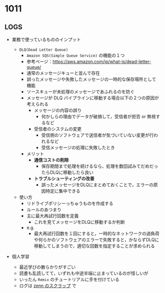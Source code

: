 # 1011

## LOGS

* 業務で使っているもののインプット
  * `DLQ(Dead Letter Queue)`
    * `Amazon SQS(Simple Queue Service)` の機能の１つ
    * 参考ページ：https://aws.amazon.com/jp/what-is/dead-letter-queue/
    * 通常のメッセージキューと並んで存在
    * 誤ったメッセージや失敗したメッセージの一時的な保存場所として機能
    * ソースキューが未処理のメッセージであふれるのを防ぐ
    * メッセージが DLQ パイプラインに移動する場合以下の２つの原因が考えられる
      * メッセージの内容の誤り
        * 何かしらの理由でデータが破損して，受信者が拒否 or 無視するなど
      * 受信者のシステムの変更
        * 受信側のソフトウェアで送信者が気づいていない変更が行われるなど
        * 受信メッセージの処理に失敗したとき
    * メリット
      * **通信コストの削除**
        * 保存期間まで処理を続けるなら，処理を数回試みてだめだったらDLQに移動したら良い
      * **トラブルシューティングの改善**
        * 誤ったメッセージをDLQにまとめておくことで，エラーの原因特定に集中できる
  * 使い方
    * リドライブポリシーっちゅうものを作成する
    * ルールのあつまり
    * 主に最大再試行回数を定義
      * これを見てメッセージをDLQに移動するか判断
    * e.g.
      * 最大再試行回数を１回にすると，一時的なネットワークの過負荷や何らかのソフトウェアのエラーで失敗すると，かならずDLQに移動してしまうので，適切な回数を指定することが求められる

* 個人学習
  * 最近学びの散らかりがすごい
  * 読書も乱読してて，いずれも中途半端に止まっているのが怪しいが
  * いったん `Remix` のチュートリアルに手を付けている
  * ログは [zenn のスクラップ](https://zenn.dev/kkeeth/scraps/3093ddbab85623) で